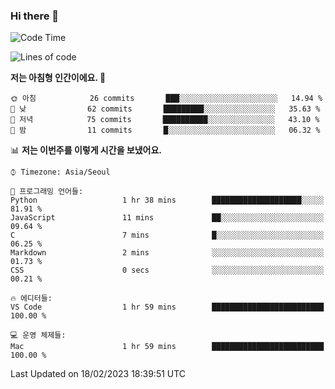 ### Hi there 👋

<!--START_SECTION:waka-->
![Code Time](http://img.shields.io/badge/Code%20Time-80%20hrs%2015%20mins-blue)

![Lines of code](https://img.shields.io/badge/%EC%A0%80%EB%8A%94%20%EC%97%AC%ED%83%9C%EA%B9%8C%EC%A7%80%20-78%20Thousand%20%EC%A4%84%EC%9D%98%20%EC%BD%94%EB%93%9C%EB%A5%BC%20%EC%9E%91%EC%84%B1%ED%96%88%EC%96%B4%EC%9A%94.-blue)

**저는 아침형 인간이에요. 🐤** 

```text
🌞 아침            26 commits       ███░░░░░░░░░░░░░░░░░░░░░░   14.94 % 
🌆 낮　            62 commits       █████████░░░░░░░░░░░░░░░░   35.63 % 
🌃 저녁            75 commits       ██████████░░░░░░░░░░░░░░░   43.10 % 
🌙 밤　            11 commits       █░░░░░░░░░░░░░░░░░░░░░░░░   06.32 % 

```


📊 **저는 이번주를 이렇게 시간을 보냈어요.** 

```text
⌚︎ Timezone: Asia/Seoul

💬 프로그래밍 언어들: 
Python                   1 hr 38 mins        ████████████████████░░░░░   81.91 % 
JavaScript               11 mins             ██░░░░░░░░░░░░░░░░░░░░░░░   09.64 % 
C                        7 mins              █░░░░░░░░░░░░░░░░░░░░░░░░   06.25 % 
Markdown                 2 mins              ░░░░░░░░░░░░░░░░░░░░░░░░░   01.73 % 
CSS                      0 secs              ░░░░░░░░░░░░░░░░░░░░░░░░░   00.21 % 

🔥 에디터들: 
VS Code                  1 hr 59 mins        █████████████████████████   100.00 % 

💻 운영 체제들: 
Mac                      1 hr 59 mins        █████████████████████████   100.00 % 

```


 Last Updated on 18/02/2023 18:39:51 UTC
<!--END_SECTION:waka-->
